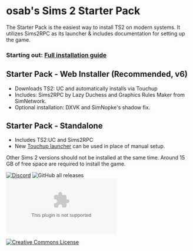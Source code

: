 # osab's Sims 2 Starter Pack

The Starter Pack is the easiest way to install TS2 on modern systems. It utilizes Sims2RPC as its launcher & includes documentation for setting up the game.
### Starting out: [Full installation guide](https://github.com/voicemxil/TS2-Starter-Pack/wiki)




## Starter Pack - Web Installer (Recommended, v6)

- Downloads TS2: UC and automatically installs via Touchup
- Includes: Sims2RPC by Lazy Duchess and Graphics Rules Maker from SimNetwork.
- Optional installation: DXVK and SimNopke's shadow fix.  

## Starter Pack - Standalone 
- Includes TS2:UC and Sims2RPC
- New [Touchup launcher](https://github.com/voicemxil/TS2-Starter-Pack/releases/download/v6/Standalone-TS2TouchupLauncher.exe) can be used in place of manual setup.

Other Sims 2 versions should not be installed at the same time. Around 15 GB of free space are required to install the game.

[![Discord](https://img.shields.io/discord/912700195249197086?color=fa807a&label=osab%27s%20Sims%202%20Discord&logo=Discord&logoColor=white)](https://discord.gg/zzjHj2jxHV) ![GitHub all releases](https://img.shields.io/github/downloads/voicemxil/TS2-Starter-Pack/total) ![GitHub file size in bytes](https://img.shields.io/github/size/voicemxil/TS2-Starter-Pack/Web%20Installer/TS2%20Starter%20Pack%20WebInstall.exe?label=Installer%20Size)

<a rel="license" href="http://creativecommons.org/licenses/by-nc-sa/4.0/"><img alt="Creative Commons License" style="border-width:0" src="https://i.creativecommons.org/l/by-nc-sa/4.0/88x31.png" /></a><br />
